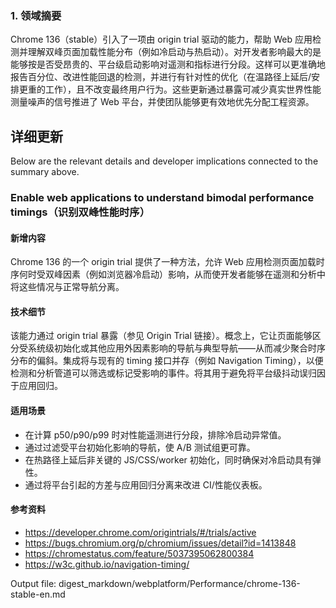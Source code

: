 ### 1. 领域摘要

Chrome 136（stable）引入了一项由 origin trial 驱动的能力，帮助 Web 应用检测并理解双峰页面加载性能分布（例如冷启动与热启动）。对开发者影响最大的是能够按是否受昂贵的、平台级启动影响对遥测和指标进行分段。这样可以更准确地报告百分位、改进性能回退的检测，并进行有针对性的优化（在温路径上延后/安排更重的工作），且不改变最终用户行为。这些更新通过暴露可减少真实世界性能测量噪声的信号推进了 Web 平台，并使团队能够更有效地优先分配工程资源。

## 详细更新

Below are the relevant details and developer implications connected to the summary above.

### Enable web applications to understand bimodal performance timings（识别双峰性能时序）

#### 新增内容
Chrome 136 的一个 origin trial 提供了一种方法，允许 Web 应用检测页面加载时序何时受双峰因素（例如浏览器冷启动）影响，从而使开发者能够在遥测和分析中将这些情况与正常导航分离。

#### 技术细节
该能力通过 origin trial 暴露（参见 Origin Trial 链接）。概念上，它让页面能够区分受系统级初始化或其他应用外因素影响的导航与典型导航——从而减少聚合时序分布的偏斜。集成将与现有的 timing 接口并存（例如 Navigation Timing），以便检测和分析管道可以筛选或标记受影响的事件。将其用于避免将平台级抖动误归因于应用回归。

#### 适用场景
- 在计算 p50/p90/p99 时对性能遥测进行分段，排除冷启动异常值。
- 通过过滤受平台初始化影响的导航，使 A/B 测试组更可靠。
- 在热路径上延后非关键的 JS/CSS/worker 初始化，同时确保对冷启动具有弹性。
- 通过将平台引起的方差与应用回归分离来改进 CI/性能仪表板。

#### 参考资料
- https://developer.chrome.com/origintrials/#/trials/active
- https://bugs.chromium.org/p/chromium/issues/detail?id=1413848
- https://chromestatus.com/feature/5037395062800384
- https://w3c.github.io/navigation-timing/

Output file: digest_markdown/webplatform/Performance/chrome-136-stable-en.md